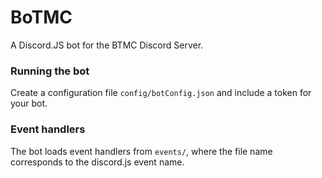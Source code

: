 # BoTMC
 A Discord.JS bot for the BTMC Discord Server.
 
### Running the bot
 Create a configuration file `config/botConfig.json` and include a token for your bot.
 
### Event handlers
 The bot loads event handlers from `events/`, where the file name corresponds to the discord.js event name. 
